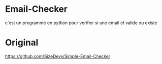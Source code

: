 # Email-Checker
c'est un programme en python pour verifier si une email et valide ou existe
# Original
https://github.com/SizeDevv/Simple-Email-Checker
